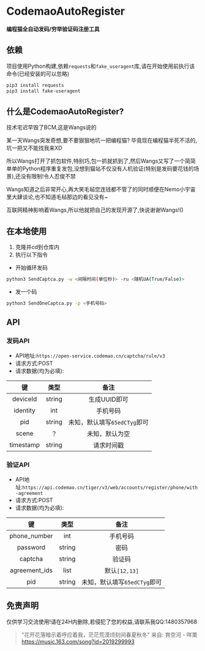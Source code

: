 # CodemaoAutoRegister

**编程猫全自动发码/穷举验证码注册工具**

## 依赖

项目使用Python构建,依赖`requests`和`fake_useragent`库,请在开始使用前执行该命令(已经安装的可以忽略)

```bash
pip3 install requests
pip3 install fake-useragent
```

## 什么是CodemaoAutoRegister?

技术宅迟早毁了BCM,这是Wangs说的

某一天Wangs突发奇想,要不要狠狠地坑一把编程猫? 毕竟现在编程猫半死不活的,坑一把又不能找我来XD

所以Wangs打开了抓包软件,特别巧,包一抓就抓到了,然后Wangs又写了一个简简单单的Python程序重复发包,没想到猫站不仅没有人机验证(特别是发码要花钱的场景),还没有限制!令人忍俊不禁

Wangs知道之后非常开心,再大笑毛毡您连钱都不管了的同时顺便在Nemo小宇宙里大肆谈论,也不知道毛毡那边的看见没有~

互联网精神影响着Wangs,所以他就把自己的发现开源了,快说谢谢Wangs!()

## 在本地使用

1. 克隆并cd到仓库内
2. 执行以下指令

- 开始循环发码

```bash
python3 SendCaptca.py -w <间隔时间(单位秒)> -ru <随机UA(True/False)>
```

- 发一个码

```bash
python3 SendOneCaptca.py -p <手机号码>
```

## API

### 发码API

- API地址:`https://open-service.codemao.cn/captcha/rule/v3`
- 请求方式:POST
- 请求数据(均为必填):

|    键     |  类型  |             备注             |
| :-------: | :----: | :--------------------------: |
| deviceId  | string |         生成UUID即可         |
| identity  |  int   |           手机号码           |
|    pid    | string | 未知，默认填写`65edCTyg`即可 |
|   scene   |   ？   |        未知，默认为空        |
| timestamp | string |          请求时间戳          |

### 验证API

- API地址:`https://api.codemao.cn/tiger/v3/web/accounts/register/phone/with-agreement`
- 请求方式:POST
- 请求数据(均为必填):

|      键       |  类型  |             备注             |
| :-----------: | :----: | :--------------------------: |
| phone_number  |  int   |           手机号码           |
|   password    | string |             密码             |
|    captcha    | string |            验证码            |
| agreement_ids |  list  |        默认`[12,13]`         |
|      pid      | string | 未知，默认填写`65edCTyg`即可 |

## 免责声明

仅供学习交流使用!请在24H内删除,若侵犯了您的权益,请联系我QQ:1480357968

> "花开花落暗示着呼应着我，茫茫荒漠顷刻间春夏秋冬" 来自: 育空河 - 咩栗 https://music.163.com/song?id=2019299993
